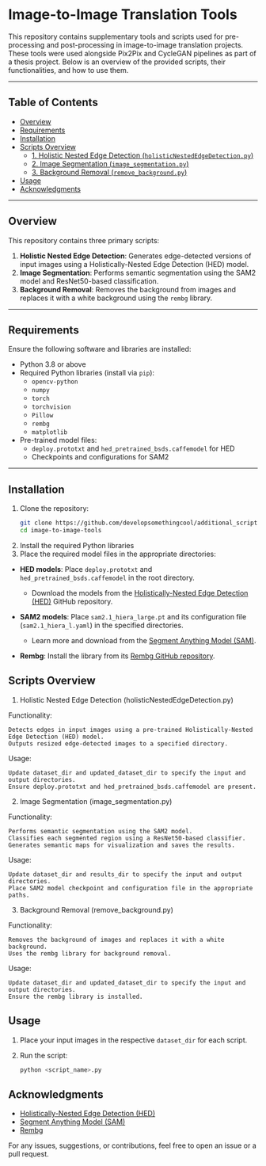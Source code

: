 # Image-to-Image Translation Tools

This repository contains supplementary tools and scripts used for pre-processing and post-processing in image-to-image translation projects. These tools were used alongside Pix2Pix and CycleGAN pipelines as part of a thesis project. Below is an overview of the provided scripts, their functionalities, and how to use them.

---

## Table of Contents

- [Overview](#overview)
- [Requirements](#requirements)
- [Installation](#installation)
- [Scripts Overview](#scripts-overview)
  - [1. Holistic Nested Edge Detection (`holisticNestedEdgeDetection.py`)](#1-holistic-nested-edge-detection)
  - [2. Image Segmentation (`image_segmentation.py`)](#2-image-segmentation)
  - [3. Background Removal (`remove_background.py`)](#3-background-removal)
- [Usage](#usage)
- [Acknowledgments](#acknowledgments)

---

## Overview

This repository contains three primary scripts:

1. **Holistic Nested Edge Detection**: Generates edge-detected versions of input images using a Holistically-Nested Edge Detection (HED) model.
2. **Image Segmentation**: Performs semantic segmentation using the SAM2 model and ResNet50-based classification.
3. **Background Removal**: Removes the background from images and replaces it with a white background using the `rembg` library.

---

## Requirements

Ensure the following software and libraries are installed:

- Python 3.8 or above
- Required Python libraries (install via `pip`):
  - `opencv-python`
  - `numpy`
  - `torch`
  - `torchvision`
  - `Pillow`
  - `rembg`
  - `matplotlib`
- Pre-trained model files:
  - `deploy.prototxt` and `hed_pretrained_bsds.caffemodel` for HED
  - Checkpoints and configurations for SAM2

---

## Installation

1. Clone the repository:
   ```bash
   git clone https://github.com/developsomethingcool/additional_scripts
   cd image-to-image-tools

2. Install the required Python libraries
3. Place the required model files in the appropriate directories:

- **HED models**: Place `deploy.prototxt` and `hed_pretrained_bsds.caffemodel` in the root directory.
  - Download the models from the [Holistically-Nested Edge Detection (HED)](https://github.com/s9xie/hed) GitHub repository.

- **SAM2 models**: Place `sam2.1_hiera_large.pt` and its configuration file (`sam2.1_hiera_l.yaml`) in the specified directories.
  - Learn more and download from the [Segment Anything Model (SAM)](https://github.com/facebookresearch/segment-anything).

- **Rembg**: Install the library from its [Rembg GitHub repository](https://github.com/danielgatis/rembg).

## Scripts Overview

1. Holistic Nested Edge Detection (holisticNestedEdgeDetection.py)

Functionality:

    Detects edges in input images using a pre-trained Holistically-Nested Edge Detection (HED) model.
    Outputs resized edge-detected images to a specified directory.

Usage:

    Update dataset_dir and updated_dataset_dir to specify the input and output directories.
    Ensure deploy.prototxt and hed_pretrained_bsds.caffemodel are present.

2. Image Segmentation (image_segmentation.py)

Functionality:

    Performs semantic segmentation using the SAM2 model.
    Classifies each segmented region using a ResNet50-based classifier.
    Generates semantic maps for visualization and saves the results.

Usage:

    Update dataset_dir and results_dir to specify the input and output directories.
    Place SAM2 model checkpoint and configuration file in the appropriate paths.

3. Background Removal (remove_background.py)

Functionality:

    Removes the background of images and replaces it with a white background.
    Uses the rembg library for background removal.

Usage:

    Update dataset_dir and updated_dataset_dir to specify the input and output directories.
    Ensure the rembg library is installed.

## Usage

1. Place your input images in the respective `dataset_dir` for each script.

2. Run the script:
   ```bash
   python <script_name>.py


## Acknowledgments

- [Holistically-Nested Edge Detection (HED)](https://github.com/s9xie/hed)
- [Segment Anything Model (SAM)](https://github.com/facebookresearch/segment-anything)
- [Rembg](https://github.com/danielgatis/rembg)

For any issues, suggestions, or contributions, feel free to open an issue or a pull request.

